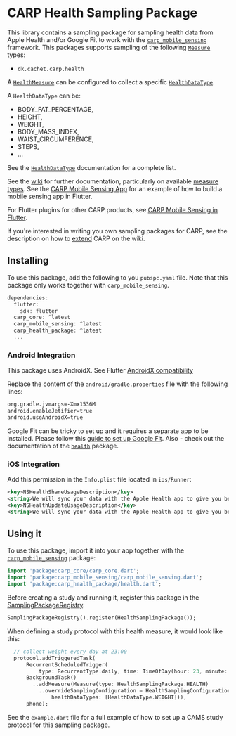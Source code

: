 # CARP Health Sampling Package

This library contains a sampling package for sampling health data from Apple Health and/or Google Fit to work with the [`carp_mobile_sensing`](https://pub.dartlang.org/packages/carp_mobile_sensing) framework.
This packages supports sampling of the following [`Measure`](https://pub.dev/documentation/carp_core/latest/carp_core_protocols/Measure-class.html) types:

* `dk.cachet.carp.health`

A [`HealthMeasure`](https://pub.dev/documentation/carp_health_package/latest/health_lib/HealthMeasure-class.html) can be configured to collect a specific [`HealthDataType`](https://pub.dev/documentation/health/latest/health/HealthDataType-class.html).

A `HealthDataType` can be:

* BODY_FAT_PERCENTAGE,
* HEIGHT,
* WEIGHT,
* BODY_MASS_INDEX,
* WAIST_CIRCUMFERENCE,
* STEPS,
* ...

See the [`HealthDataType`](https://pub.dev/documentation/health/latest/health/HealthDataType-class.html) documentation for a complete list.

See the [wiki](https://github.com/cph-cachet/carp.sensing-flutter/wiki) for further documentation, particularly on available [measure types](https://github.com/cph-cachet/carp.sensing-flutter/wiki/A.-Measure-Types).
See the [CARP Mobile Sensing App](https://github.com/cph-cachet/carp.sensing-flutter/tree/master/apps/carp_mobile_sensing_app) for an example of how to build a mobile sensing app in Flutter.

For Flutter plugins for other CARP products, see [CARP Mobile Sensing in Flutter](https://github.com/cph-cachet/carp.sensing-flutter).

If you're interested in writing you own sampling packages for CARP, see the description on
how to [extend](https://github.com/cph-cachet/carp.sensing-flutter/wiki/4.-Extending-CARP-Mobile-Sensing) CARP on the wiki.

## Installing

To use this package, add the following to you `pubspc.yaml` file. Note that
this package only works together with `carp_mobile_sensing`.

`````dart
dependencies:
  flutter:
    sdk: flutter
  carp_core: ^latest
  carp_mobile_sensing: ^latest
  carp_health_package: ^latest
  ...
`````

### Android Integration

This package uses AndroidX.
See Flutter [AndroidX compatibility](https://flutter.dev/docs/development/packages-and-plugins/androidx-compatibility)

Replace the content of the `android/gradle.properties` file with the following lines:

```xml
org.gradle.jvmargs=-Xmx1536M
android.enableJetifier=true
android.useAndroidX=true
```

Google Fit can be tricky to set up and it requires a separate app to be installed.
Please follow this [guide to set up Google Fit](https://developers.google.com/fit/android/get-started).
Also - check out the documentation of the [`health`](https://pub.dev/packages/health) package.

### iOS Integration

Add this permission in the `Info.plist` file located in `ios/Runner`:

```xml
<key>NSHealthShareUsageDescription</key>
<string>We will sync your data with the Apple Health app to give you better insights</string>
<key>NSHealthUpdateUsageDescription</key>
<string>We will sync your data with the Apple Health app to give you better insights</string>
```

## Using it

To use this package, import it into your app together with the
[`carp_mobile_sensing`](https://pub.dartlang.org/packages/carp_mobile_sensing) package:

`````dart
import 'package:carp_core/carp_core.dart';
import 'package:carp_mobile_sensing/carp_mobile_sensing.dart';
import 'package:carp_health_package/health.dart';
`````

Before creating a study and running it, register this package in the
[SamplingPackageRegistry](https://pub.dartlang.org/documentation/carp_mobile_sensing/latest/runtime/SamplingPackageRegistry.html).

`````dart
SamplingPackageRegistry().register(HealthSamplingPackage());
`````

When defining a study protocol with this health measure, it would look like this:

```dart
  // collect weight every day at 23:00
  protocol.addTriggeredTask(
      RecurrentScheduledTrigger(
          type: RecurrentType.daily, time: TimeOfDay(hour: 23, minute: 00)),
      BackgroundTask()
        ..addMeasure(Measure(type: HealthSamplingPackage.HEALTH)
          ..overrideSamplingConfiguration = HealthSamplingConfiguration(
              healthDataTypes: [HealthDataType.WEIGHT])),
      phone);
```

See the `example.dart` file for a full example of how to set up a CAMS study protocol for this sampling package.
